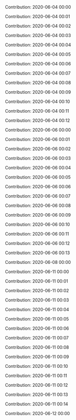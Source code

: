 Contribution: 2020-06-04 00:00

Contribution: 2020-06-04 00:01

Contribution: 2020-06-04 00:02

Contribution: 2020-06-04 00:03

Contribution: 2020-06-04 00:04

Contribution: 2020-06-04 00:05

Contribution: 2020-06-04 00:06

Contribution: 2020-06-04 00:07

Contribution: 2020-06-04 00:08

Contribution: 2020-06-04 00:09

Contribution: 2020-06-04 00:10

Contribution: 2020-06-04 00:11

Contribution: 2020-06-04 00:12

Contribution: 2020-06-06 00:00

Contribution: 2020-06-06 00:01

Contribution: 2020-06-06 00:02

Contribution: 2020-06-06 00:03

Contribution: 2020-06-06 00:04

Contribution: 2020-06-06 00:05

Contribution: 2020-06-06 00:06

Contribution: 2020-06-06 00:07

Contribution: 2020-06-06 00:08

Contribution: 2020-06-06 00:09

Contribution: 2020-06-06 00:10

Contribution: 2020-06-06 00:11

Contribution: 2020-06-06 00:12

Contribution: 2020-06-06 00:13

Contribution: 2020-06-08 00:00

Contribution: 2020-06-11 00:00

Contribution: 2020-06-11 00:01

Contribution: 2020-06-11 00:02

Contribution: 2020-06-11 00:03

Contribution: 2020-06-11 00:04

Contribution: 2020-06-11 00:05

Contribution: 2020-06-11 00:06

Contribution: 2020-06-11 00:07

Contribution: 2020-06-11 00:08

Contribution: 2020-06-11 00:09

Contribution: 2020-06-11 00:10

Contribution: 2020-06-11 00:11

Contribution: 2020-06-11 00:12

Contribution: 2020-06-11 00:13

Contribution: 2020-06-11 00:14

Contribution: 2020-06-12 00:00

